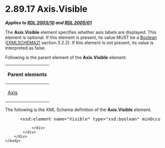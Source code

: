 <html dir="LTR" xmlns:mshelp="http://msdn.microsoft.com/mshelp" xmlns:ddue="http://ddue.schemas.microsoft.com/authoring/2003/5" xmlns:xlink="http://www.w3.org/1999/xlink" xmlns:tool="http://www.microsoft.com/tooltip">
    <head>
        <meta http-equiv="Content-Type" content="text/html; CHARSET=utf-8"></meta>
        <meta name="save" content="history"></meta>
        <title>2.89.17 Axis.Visible</title>
        <xml>
            <mshelp:toctitle title="2.89.17 Axis.Visible"></mshelp:toctitle>
            <mshelp:rltitle title="[MS-RDL]: Axis.Visible"></mshelp:rltitle>
            <mshelp:keyword index="A" term="f4ee05c0-ef51-4fda-9435-f295acabdd18"></mshelp:keyword>
            <mshelp:attr name="DCSext.ContentType" value="open specification"></mshelp:attr>
            <mshelp:attr name="AssetID" value="f4ee05c0-ef51-4fda-9435-f295acabdd18"></mshelp:attr>
            <mshelp:attr name="TopicType" value="kbRef"></mshelp:attr>
            <mshelp:attr name="DCSext.Title" value="[MS-RDL]: Axis.Visible" />
        </xml>
    </head>
    <body>
        <div id="header">
            <h1 class="heading">2.89.17 Axis.Visible</h1>
        </div>
        <div id="mainSection">
            <div id="mainBody">
                <div id="allHistory" class="saveHistory"></div>
                <div id="sectionSection0" class="section" name="collapseableSection">
                    

<p><b><i>Applies to </i></b><a href="a7e2ad00-07c8-4f6d-80ab-3ad55df7b233.md"><b><i>RDL 2003/10</i></b></a><b>
<i>and </i></b><a href="3ebe2912-4958-4832-b391-cad1f5e13338.md"><b><i>RDL 2005/01</i></b></a></p>

<p>The <b>Axis.Visible</b> element specifies whether axis
labels are displayed. This element is optional. If this element is present, its
value MUST be a <a href="4802fa14-3619-43fa-9898-3acab160a24c.md">Boolean</a>
(<a href="https://go.microsoft.com/fwlink/?LinkId=90610">[XMLSCHEMA2]</a>
section 3.2.2). If this element is not present, its value is interpreted as
false.</p>

<p>Following is the parent element of the <b>Axis.Visible</b>
element.</p>

<table>
 <thead>
  <tr>
   <th>
   <p>Parent elements</p>
   </th>
  </tr>
 </thead>
 <tr>
  <td>
  <p><a href="2bfb943e-7cfe-41c1-baa4-5739a99a341b.md">Axis</a></p>
  </td>
 </tr>
</table>

<p>The following is the XML Schema definition of the <b>Axis.Visible</b>
element.</p>

<dl>
<dd>
<div><pre> &lt;xsd:element name=&quot;Visible&quot; type=&quot;xsd:boolean&quot; minOccurs=&quot;0&quot; /&gt;
</pre></div>
</dd></dl>


                </div>
            </div>
        </div>
    </body>
</html>